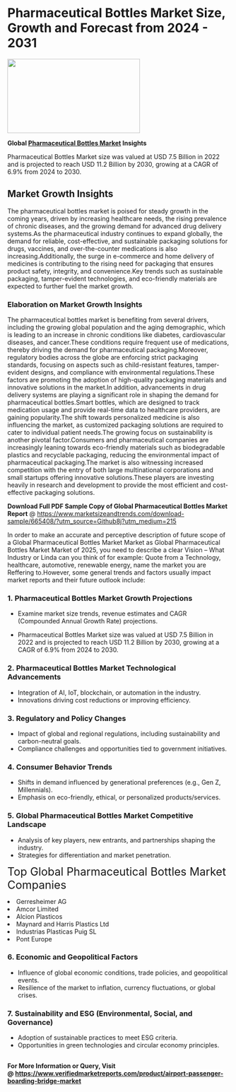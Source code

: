 <H1>Pharmaceutical Bottles Market Size, Growth and Forecast from 2024 - 2031</H1><img class="aligncenter size-medium wp-image-584254" src="https://thirdeyenews.in/wp-content/uploads/2024/09/Global-Market-Research-300x168.jpeg" alt="" width="300" height="168" /><p><strong>Global&nbsp;<a href="https://www.marketsizeandtrends.com/download-sample/665408/?utm_source=Github8j?utm_medium=215">Pharmaceutical Bottles Market</a> Insights</strong></p><p>Pharmaceutical Bottles Market size was valued at USD 7.5 Billion in 2022 and is projected to reach USD 11.2 Billion by 2030, growing at a CAGR of 6.9% from 2024 to 2030.</p><p><h2>Market Growth Insights</h2> The pharmaceutical bottles market is poised for steady growth in the coming years, driven by increasing healthcare needs, the rising prevalence of chronic diseases, and the growing demand for advanced drug delivery systems.As the pharmaceutical industry continues to expand globally, the demand for reliable, cost-effective, and sustainable packaging solutions for drugs, vaccines, and over-the-counter medications is also increasing.Additionally, the surge in e-commerce and home delivery of medicines is contributing to the rising need for packaging that ensures product safety, integrity, and convenience.Key trends such as sustainable packaging, tamper-evident technologies, and eco-friendly materials are expected to further fuel the market growth. <h3>Elaboration on Market Growth Insights</h3> The pharmaceutical bottles market is benefiting from several drivers, including the growing global population and the aging demographic, which is leading to an increase in chronic conditions like diabetes, cardiovascular diseases, and cancer.These conditions require frequent use of medications, thereby driving the demand for pharmaceutical packaging.Moreover, regulatory bodies across the globe are enforcing strict packaging standards, focusing on aspects such as child-resistant features, tamper-evident designs, and compliance with environmental regulations.These factors are promoting the adoption of high-quality packaging materials and innovative solutions in the market.In addition, advancements in drug delivery systems are playing a significant role in shaping the demand for pharmaceutical bottles.Smart bottles, which are designed to track medication usage and provide real-time data to healthcare providers, are gaining popularity.The shift towards personalized medicine is also influencing the market, as customized packaging solutions are required to cater to individual patient needs.The growing focus on sustainability is another pivotal factor.Consumers and pharmaceutical companies are increasingly leaning towards eco-friendly materials such as biodegradable plastics and recyclable packaging, reducing the environmental impact of pharmaceutical packaging.The market is also witnessing increased competition with the entry of both large multinational corporations and small startups offering innovative solutions.These players are investing heavily in research and development to provide the most efficient and cost-effective packaging solutions.</p><p><span class=""><strong>Download Full PDF Sample Copy of Global Pharmaceutical Bottles Market Report</strong> @ <a href="https://www.marketsizeandtrends.com/download-sample/665408/?utm_source=Github8j?utm_medium=215" target="_blank">https://www.marketsizeandtrends.com/download-sample/665408/?utm_source=Github8j?utm_medium=215</a></span></p><p>In order to make an accurate and perceptive description of future scope of a Global&nbsp;Pharmaceutical Bottles Market Market as Global&nbsp;Pharmaceutical Bottles Market Market of 2025, you need to describe a clear Vision &ndash; What Industry or Linda can you think of for example: Quote from a Technology, healthcare, automotive, renewable energy, name the market you are Reffering to.However, some general trends and factors usually impact market reports and their future outlook include:</p><h3>1.&nbsp;<strong>Pharmaceutical Bottles Market Growth Projections</strong></h3><ul><li>Examine market size trends, revenue estimates and CAGR (Compounded Annual Growth Rate) projections.</li><li><p>Pharmaceutical Bottles Market size was valued at USD 7.5 Billion in 2022 and is projected to reach USD 11.2 Billion by 2030, growing at a CAGR of 6.9% from 2024 to 2030.</p></li></ul><h3>2.&nbsp;<strong>Pharmaceutical Bottles Market Technological Advancements</strong></h3><ul><li>Integration of AI, IoT, blockchain, or automation in the industry.</li><li>Innovations driving cost reductions or improving efficiency.</li></ul><h3>3.&nbsp;<strong>Regulatory and Policy Changes</strong></h3><ul><li>Impact of global and regional regulations, including sustainability and carbon-neutral goals.</li><li>Compliance challenges and opportunities tied to government initiatives.</li></ul><h3>4.&nbsp;<strong>Consumer Behavior Trends</strong></h3><ul><li>Shifts in demand influenced by generational preferences (e.g., Gen Z, Millennials).</li><li>Emphasis on eco-friendly, ethical, or personalized products/services.</li></ul><h3>5.&nbsp;<strong>Global Pharmaceutical Bottles Market Competitive Landscape</strong></h3><ul><li>Analysis of key players, new entrants, and partnerships shaping the industry.</li><li>Strategies for differentiation and market penetration.</li></ul><p data-pm-slice="1 1 []"><span style="color: inherit; font-family: inherit; font-size: 25px;">Top Global Pharmaceutical Bottles Market Companies</span></p><div class="" data-test-id=""><p><li>Gerresheimer AG</li><li> Amcor Limited</li><li> Alcion Plasticos</li><li> Maynard and Harris Plastics Ltd</li><li> Industrias Plasticas Puig SL</li><li> Pont Europe</li></p></div><h3>6.&nbsp;<strong>Economic and Geopolitical Factors</strong></h3><ul><li>Influence of global economic conditions, trade policies, and geopolitical events.</li><li>Resilience of the market to inflation, currency fluctuations, or global crises.</li></ul><h3>7.&nbsp;<strong>Sustainability and ESG (Environmental, Social, and Governance)</strong></h3><ul><li>Adoption of sustainable practices to meet ESG criteria.</li><li>Opportunities in green technologies and circular economy principles.</li></ul><h2><strong style="font-size: 14px;">For More Information or Query, Visit @&nbsp;</strong><a style="background-color: #ffffff; font-size: 14px;" href="https://www.marketsizeandtrends.com/report/pharmaceutical-bottles-market/" target="_blank">https://www.verifiedmarketreports.com/product/airport-passenger-boarding-bridge-market</a></h2>